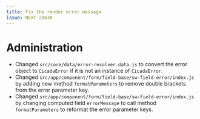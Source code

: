 ```yaml
---
title: Fix the render error message
issue: NEXT-28630
---
```

# Administration
* Changed `src/core/data/error-resolver.data.js` to convert the error object to `CicadaError` if it is not an instance of `CicadaError`.
* Changed `src/app/component/form/field-base/sw-field-error/index.js` by adding new method `formatParameters` to remove double brackets from the error parameter key.
* Changed `src/app/component/form/field-base/sw-field-error/index.js` by changing computed field `errorMessage` to call method `formatParameters` to reformat the error parameter keys.
